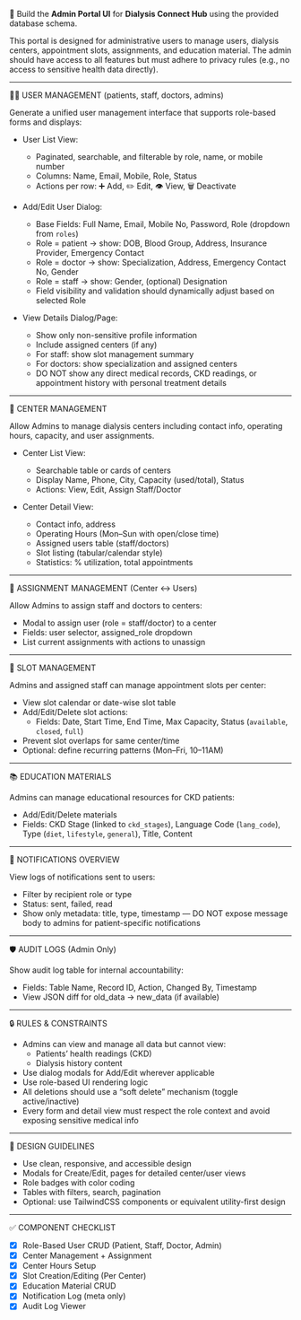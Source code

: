 
📌 Build the **Admin Portal UI** for **Dialysis Connect Hub** using the provided database schema.

This portal is designed for administrative users to manage users, dialysis centers, appointment slots, assignments, and education material. The admin should have access to all features but must adhere to privacy rules (e.g., no access to sensitive health data directly).

---

🧑‍💼 USER MANAGEMENT (patients, staff, doctors, admins)

Generate a unified user management interface that supports role-based forms and displays:

- User List View:
  - Paginated, searchable, and filterable by role, name, or mobile number
  - Columns: Name, Email, Mobile, Role, Status
  - Actions per row: ➕ Add, ✏️ Edit, 👁 View, 🗑 Deactivate

- Add/Edit User Dialog:
  - Base Fields: Full Name, Email, Mobile No, Password, Role (dropdown from `roles`)
  - Role = patient → show: DOB, Blood Group, Address, Insurance Provider, Emergency Contact
  - Role = doctor → show: Specialization, Address, Emergency Contact No, Gender
  - Role = staff → show: Gender, (optional) Designation
  - Field visibility and validation should dynamically adjust based on selected Role

- View Details Dialog/Page:
  - Show only non-sensitive profile information
  - Include assigned centers (if any)
  - For staff: show slot management summary
  - For doctors: show specialization and assigned centers
  - DO NOT show any direct medical records, CKD readings, or appointment history with personal treatment details

---

🏥 CENTER MANAGEMENT

Allow Admins to manage dialysis centers including contact info, operating hours, capacity, and user assignments.

- Center List View:
  - Searchable table or cards of centers
  - Display Name, Phone, City, Capacity (used/total), Status
  - Actions: View, Edit, Assign Staff/Doctor

- Center Detail View:
  - Contact info, address
  - Operating Hours (Mon–Sun with open/close time)
  - Assigned users table (staff/doctors)
  - Slot listing (tabular/calendar style)
  - Statistics: % utilization, total appointments

---

🔧 ASSIGNMENT MANAGEMENT (Center ↔ Users)

Allow Admins to assign staff and doctors to centers:

- Modal to assign user (role = staff/doctor) to a center
- Fields: user selector, assigned_role dropdown
- List current assignments with actions to unassign

---

📆 SLOT MANAGEMENT

Admins and assigned staff can manage appointment slots per center:

- View slot calendar or date-wise slot table
- Add/Edit/Delete slot actions:
  - Fields: Date, Start Time, End Time, Max Capacity, Status (`available`, `closed`, `full`)
- Prevent slot overlaps for same center/time
- Optional: define recurring patterns (Mon–Fri, 10–11AM)

---

📚 EDUCATION MATERIALS

Admins can manage educational resources for CKD patients:

- Add/Edit/Delete materials
- Fields: CKD Stage (linked to `ckd_stages`), Language Code (`lang_code`), Type (`diet`, `lifestyle`, `general`), Title, Content

---

🔔 NOTIFICATIONS OVERVIEW

View logs of notifications sent to users:

- Filter by recipient role or type
- Status: sent, failed, read
- Show only metadata: title, type, timestamp — DO NOT expose message body to admins for patient-specific notifications

---

🛡️ AUDIT LOGS (Admin Only)

Show audit log table for internal accountability:

- Fields: Table Name, Record ID, Action, Changed By, Timestamp
- View JSON diff for old_data → new_data (if available)

---

🔒 RULES & CONSTRAINTS

- Admins can view and manage all data but cannot view:
  - Patients’ health readings (CKD)
  - Dialysis history content
- Use dialog modals for Add/Edit wherever applicable
- Use role-based UI rendering logic
- All deletions should use a “soft delete” mechanism (toggle active/inactive)
- Every form and detail view must respect the role context and avoid exposing sensitive medical info

---

🎨 DESIGN GUIDELINES

- Use clean, responsive, and accessible design
- Modals for Create/Edit, pages for detailed center/user views
- Role badges with color coding
- Tables with filters, search, pagination
- Optional: use TailwindCSS components or equivalent utility-first design

---

✅ COMPONENT CHECKLIST

- [x] Role-Based User CRUD (Patient, Staff, Doctor, Admin)
- [x] Center Management + Assignment
- [x] Center Hours Setup
- [x] Slot Creation/Editing (Per Center)
- [x] Education Material CRUD
- [x] Notification Log (meta only)
- [x] Audit Log Viewer
